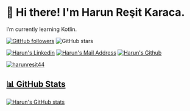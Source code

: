 

# 👋 Hi there! I'm Harun Reşit Karaca.
I’m currently learning Kotlin.


[![GitHub followers](https://img.shields.io/github/followers/harunresit44?style=social)](https://github.com/harunresit44?tab=followers)
![GitHub stars](https://img.shields.io/github/stars/harunresit44?style=social) 
  

 <a href="https://www.linkedin.com/in/harun-re%C5%9Fit-karaca-9075331b3" target="_blank" rel="nofollow"><img alt="Harun's Linkedin" src="https://img.shields.io/badge/LinkedIn-black?style=for-the-badge&logo=linkedin&logoColor=blue" /></a>
 <a href="mailto:harun.emre44@hotmail.com" target="_blank" rel="nofollow"><img alt="Harun's Mail Address" src="https://img.shields.io/badge/Gmail-black?style=for-the-badge&logo=gmail&logoColor=red" /></a>
  <a href="https://github.com/harunresit44" target="_blank" rel="nofollow"><img alt="Harun's Github" img src="https://img.shields.io/badge/GitHub-100000?style=for-the-badge&logo=github&logoColor=pink"></img>


<img src="https://github-readme-stats.vercel.app/api/top-langs?username=harunresit44&show_icons=true&theme=light&locale=en&layout=compact" alt="harunresit44" />


## 📊 GitHub Stats

![Harun's GitHub stats](https://github-readme-stats.vercel.app/api?username=harunresit44&show_icons=true&theme=dracula)



